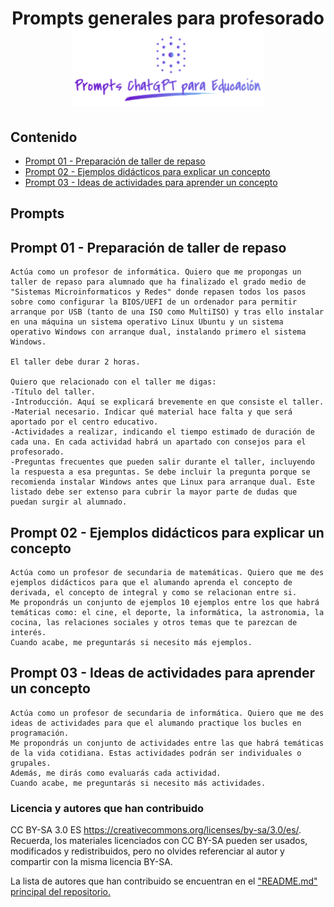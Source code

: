 <div align="center">

<!-- title -->

# Prompts generales para profesorado![Logo](../../logo.png)
</div>

## Contenido
- [Prompt 01 - Preparación de taller de repaso](#prompt01)
- [Prompt 02 - Ejemplos didácticos para explicar un concepto](#prompt02)
- [Prompt 03 - Ideas de actividades para aprender un concepto](#prompt03)

## Prompts
## <a name="prompt01"></a> Prompt 01 - Preparación de taller de repaso
```
Actúa como un profesor de informática. Quiero que me propongas un taller de repaso para alumnado que ha finalizado el grado medio de "Sistemas Microinformaticos y Redes" donde repasen todos los pasos sobre como configurar la BIOS/UEFI de un ordenador para permitir arranque por USB (tanto de una ISO como MultiISO) y tras ello instalar en una máquina un sistema operativo Linux Ubuntu y un sistema operativo Windows con arranque dual, instalando primero el sistema Windows.

El taller debe durar 2 horas.

Quiero que relacionado con el taller me digas: 
-Título del taller.
-Introducción. Aquí se explicará brevemente en que consiste el taller.
-Material necesario. Indicar qué material hace falta y que será aportado por el centro educativo.
-Actividades a realizar, indicando el tiempo estimado de duración de cada una. En cada actividad habrá un apartado con consejos para el profesorado.
-Preguntas frecuentes que pueden salir durante el taller, incluyendo la respuesta a esa preguntas. Se debe incluir la pregunta porque se recomienda instalar Windows antes que Linux para arranque dual. Este listado debe ser extenso para cubrir la mayor parte de dudas que puedan surgir al alumnado.
```

## <a name="prompt02"></a> Prompt 02 - Ejemplos didácticos para explicar un concepto
```
Actúa como un profesor de secundaria de matemáticas. Quiero que me des ejemplos didácticos para que el alumando aprenda el concepto de derivada, el concepto de integral y como se relacionan entre si.
Me propondrás un conjunto de ejemplos 10 ejemplos entre los que habrá temáticas como: el cine, el deporte, la informática, la astronomia, la cocina, las relaciones sociales y otros temas que te parezcan de interés.
Cuando acabe, me preguntarás si necesito más ejemplos.

```

## <a name="prompt03"></a> Prompt 03 - Ideas de actividades para aprender un concepto
```
Actúa como un profesor de secundaria de informática. Quiero que me des ideas de actividades para que el alumando practique los bucles en programación.
Me propondrás un conjunto de actividades entre las que habrá temáticas de la vida cotidiana. Estas actividades podrán ser individuales o grupales.
Además, me dirás como evaluarás cada actividad.
Cuando acabe, me preguntarás si necesito más actividades.
```


### Licencia y autores que han contribuido

CC BY-SA 3.0 ES https://creativecommons.org/licenses/by-sa/3.0/es/. Recuerda, los materiales licenciados con CC BY-SA pueden ser usados, modificados y redistribuidos, pero no olvides referenciar al autor y compartir con la misma licencia BY-SA.

La lista de autores que han contribuido se encuentran en el ["README.md" principal del repositorio.](https://github.com/sergarb1/awesome-list-prompts-chagpt-educacion/blob/main/README.md)